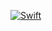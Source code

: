[![Swift](https://github.com/gergelytamaskiss/remember/actions/workflows/build_and_test.yml/badge.svg)](https://github.com/gergelytamaskiss/remember/actions/workflows/build_and_test.yml)
